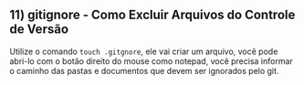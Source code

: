 ## 11) gitignore - Como Excluir Arquivos do Controle de Versão

Utilize o comando `touch .gitgnore`, ele vai criar um arquivo, você pode abri-lo com o botão direito do mouse como notepad, você precisa informar o caminho das pastas e documentos que devem ser ignorados pelo git.

